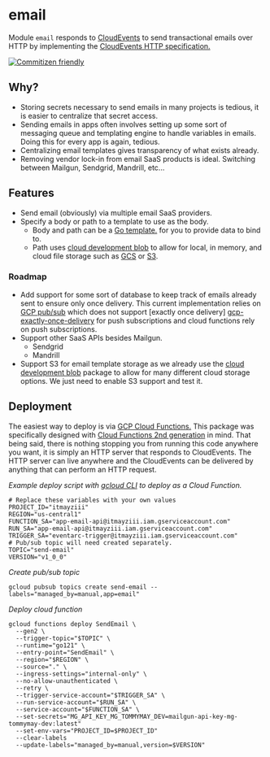 # email
Module `email` responds to [CloudEvents][cloud-events] to send transactional emails over HTTP by implementing the 
[CloudEvents HTTP specification.][cloud-events-http]

[![Commitizen friendly](https://img.shields.io/badge/commitizen-friendly-brightgreen.svg)](http://commitizen.github.io/cz-cli/)

## Why?
* Storing secrets necessary to send emails in many projects is tedious, it is easier to centralize that secret access.
* Sending emails in apps often involves setting up some sort of messaging queue and templating engine to handle 
  variables in emails. Doing this for every app is again, tedious.
* Centralizing email templates gives transparency of what exists already.
* Removing vendor lock-in from email SaaS products is ideal. Switching between Mailgun, Sendgrid, Mandrill, etc...

## Features
* Send email (obviously) via multiple email SaaS providers.
* Specify a body or path to a template to use as the body.
  * Body and path can be a [Go template.][go-html-template] for you to provide data to bind to.
  * Path uses [cloud development blob][cloud-dev-blob] to allow for local, in memory, and cloud file storage such as
    [GCS][gcs] or [S3][s3].

### Roadmap
* Add support for some sort of database to keep track of emails already sent to ensure only once delivery. This
  current implementation relies on [GCP pub/sub][gcp-pub-sub] which does not support [exactly once delivery]
  [gcp-exactly-once-delivery] for push subscriptions and cloud functions rely on push subscriptions.
* Support other SaaS APIs besides Mailgun.
  * Sendgrid
  * Mandrill
* Support S3 for email template storage as we already use the [cloud development blob][cloud-dev-blob] package to allow 
  for many different cloud storage options. We just need to enable S3 support and test it.

## Deployment
The easiest way to deploy is via [GCP Cloud Functions.][gcp-cloud-functions] This package was specifically designed
with [Cloud Functions 2nd generation][gcp-cloud-functions-2-gen] in mind. That being said, there is nothing stopping
you from running this code anywhere you want, it is simply an HTTP server that responds to CloudEvents. The HTTP server
can live anywhere and the CloudEvents can be delivered by anything that can perform an HTTP request.

_Example deploy script with [gcloud CLI][gcloud] to deploy as a Cloud Function._
```shell
# Replace these variables with your own values
PROJECT_ID="itmayziii"
REGION="us-central1"
FUNCTION_SA="app-email-api@itmayziii.iam.gserviceaccount.com"
RUN_SA="app-email-api@itmayziii.iam.gserviceaccount.com"
TRIGGER_SA="eventarc-trigger@itmayziii.iam.gserviceaccount.com"
# Pub/sub topic will need created separately.
TOPIC="send-email"
VERSION="v1_0_0"
```
_Create pub/sub topic_
```shell
gcloud pubsub topics create send-email --labels="managed_by=manual,app=email"
```
_Deploy cloud function_
```shell
gcloud functions deploy SendEmail \
  --gen2 \
  --trigger-topic="$TOPIC" \
  --runtime="go121" \
  --entry-point="SendEmail" \
  --region="$REGION" \
  --source="." \
  --ingress-settings="internal-only" \
  --no-allow-unauthenticated \
  --retry \
  --trigger-service-account="$TRIGGER_SA" \
  --run-service-account="$RUN_SA" \
  --service-account="$FUNCTION_SA" \
  --set-secrets="MG_API_KEY_MG_TOMMYMAY_DEV=mailgun-api-key-mg-tommymay-dev:latest"
  --set-env-vars="PROJECT_ID=$PROJECT_ID"
  --clear-labels
  --update-labels="managed_by=manual,version=$VERSION"
```

[mailgun-api]: https://documentation.mailgun.com/en/latest/api_reference.html
[go-html-template]: https://pkg.go.dev/html/template
[cloud-events]: https://cloudevents.io/
[cloud-events-http]: https://github.com/cloudevents/spec/blob/v1.0.2/cloudevents/bindings/http-protocol-binding.md
[cloud-dev-blob]: https://gocloud.dev/howto/blob/
[gcs]: https://cloud.google.com/storage
[s3]: https://aws.amazon.com/s3/
[gcp-cloud-functions]: https://cloud.google.com/functions
[gcp-cloud-functions-2-gen]: https://cloud.google.com/blog/products/serverless/cloud-functions-2nd-generation-now-generally-available
[gcloud]: https://cloud.google.com/sdk/gcloud
[gcp-pub-sub]: https://cloud.google.com/pubsub
[gcp-exactly-once-delivery]: https://cloud.google.com/pubsub/docs/exactly-once-delivery
